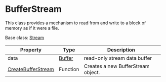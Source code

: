 # BufferStream

This class provides a mechanism to read from and write to a block of memory as if it were a file.

Base class: [Stream](Stream.md)

| Property | Type | Description |
| --- | --- | --- |
| data | [Buffer](Buffer.md) | read-only stream data buffer |
| [CreateBufferStream](CreateBufferStream.md) | Function | Creates a new BufferStream object. |
